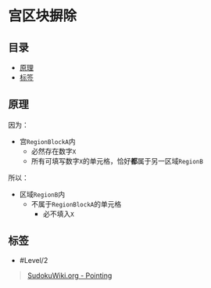 # 宫区块摒除

<!-- START doctoc generated TOC please keep comment here to allow auto update -->
<!-- DON'T EDIT THIS SECTION, INSTEAD RE-RUN doctoc TO UPDATE -->
## 目录

- [原理](#%E5%8E%9F%E7%90%86)
- [标签](#%E6%A0%87%E7%AD%BE)

<!-- END doctoc generated TOC please keep comment here to allow auto update -->

## 原理

因为：
- 宫`RegionBlockA`内
	- 必然存在数字`X`
	- 所有可填写数字`X`的单元格，恰好**都**属于另一区域`RegionB`

所以：
- 区域`RegionB`内
	- 不属于`RegionBlockA`的单元格
		- 必不填入`X`

## 标签

- #Level/2

> [SudokuWiki.org - Pointing](https://www.sudokuwiki.org/Intersection_Removal)

